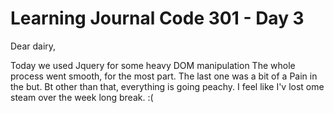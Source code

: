 <h1> Learning Journal Code 301 - Day 3</h1>

Dear dairy,

Today we used Jquery for some heavy DOM manipulation The whole process went smooth, for the most part. The last one was a bit of a Pain in the but.
Bt other than that, everything is going peachy. I feel like I'v lost ome steam over the week long break. :(


